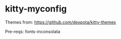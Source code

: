 # kitty-myconfig

Themes from:
https://github.com/dexpota/kitty-themes

Pre-reqs:
fonts-inconsolata
